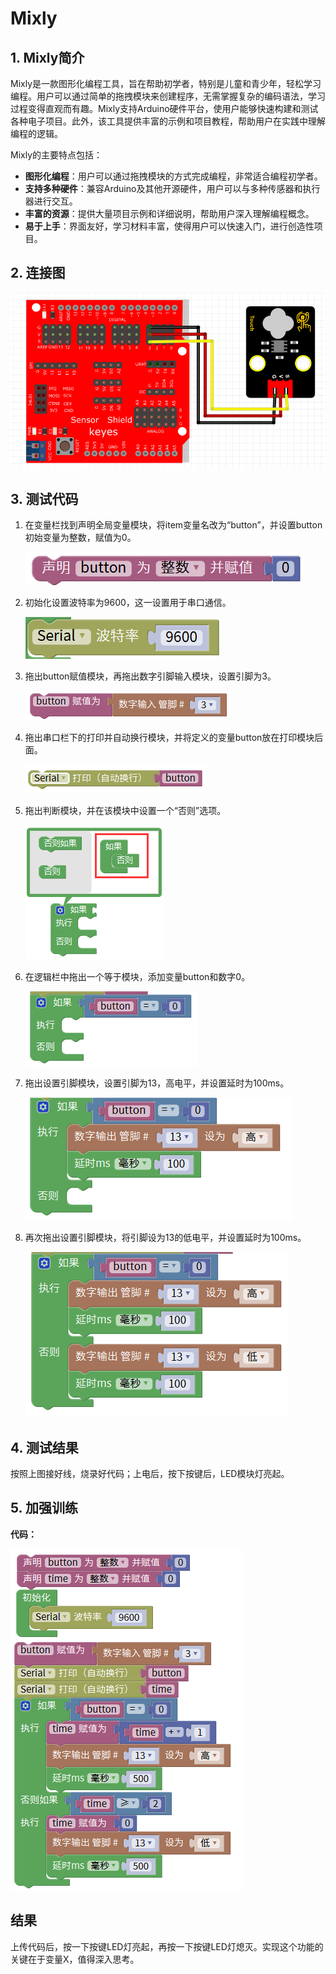 # Mixly


## 1. Mixly简介  

Mixly是一款图形化编程工具，旨在帮助初学者，特别是儿童和青少年，轻松学习编程。用户可以通过简单的拖拽模块来创建程序，无需掌握复杂的编码语法，学习过程变得直观而有趣。Mixly支持Arduino硬件平台，使用户能够快速构建和测试各种电子项目。此外，该工具提供丰富的示例和项目教程，帮助用户在实践中理解编程的逻辑。  

Mixly的主要特点包括：  
- **图形化编程**：用户可以通过拖拽模块的方式完成编程，非常适合编程初学者。  
- **支持多种硬件**：兼容Arduino及其他开源硬件，用户可以与多种传感器和执行器进行交互。  
- **丰富的资源**：提供大量项目示例和详细说明，帮助用户深入理解编程概念。  
- **易于上手**：界面友好，学习材料丰富，使得用户可以快速入门，进行创造性项目。  

## 2. 连接图  

![](media/1b9d0cc7630fadf2af933d8235bc0cb3.png)  

## 3. 测试代码  

1. 在变量栏找到声明全局变量模块，将item变量名改为“button”，并设置button初始变量为整数，赋值为0。  

   ![](media/4f94f6d1e76574b25f6fe616cdcdab3c.png)  

2. 初始化设置波特率为9600，这一设置用于串口通信。  

   ![](media/87b7c2535b1e8327f48ff8c03fc1e96d.png)  

3. 拖出button赋值模块，再拖出数字引脚输入模块，设置引脚为3。  

   ![](media/288865dd68c9cfcb87b8f99c6eda74e3.png)  

4. 拖出串口栏下的打印并自动换行模块，并将定义的变量button放在打印模块后面。  

   ![](media/97a311f9bc5861a8c97fa523317ff101.png)  

5. 拖出判断模块，并在该模块中设置一个“否则”选项。  

   ![](media/64f8573b79bd000de8657185996afa05.png)  

6. 在逻辑栏中拖出一个等于模块，添加变量button和数字0。  

   ![](media/a5e6549443aa946c0ffcd73048e48373.png)  

7. 拖出设置引脚模块，设置引脚为13，高电平，并设置延时为100ms。  

   ![](media/34ce1cebb194a08763a1652405d03818.png)  

8. 再次拖出设置引脚模块，将引脚设为13的低电平，并设置延时为100ms。  

   ![](media/0cc576abc46c54d1e22b79e890e8a940.png)  

## 4. 测试结果  

按照上图接好线，烧录好代码；上电后，按下按键后，LED模块灯亮起。  

## 5. 加强训练  

**代码：**  

![](media/94d19aa0d3219d3691db94d0203194ab.png)  

## 结果  

上传代码后，按一下按键LED灯亮起，再按一下按键LED灯熄灭。实现这个功能的关键在于变量X，值得深入思考。






